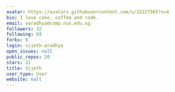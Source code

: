 ```yaml
---
avatar: https://avatars.githubusercontent.com/u/15227565?v=4
bio: I love cake, coffee and code.
email: varadhya@comp.nus.edu.sg
followers: 32
following: 69
forks: 6
login: vijeth-aradhya
open_issues: null
public_repos: 20
stars: 22
title: Vijeth
user_type: User
website: null
---
```


